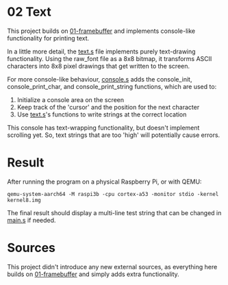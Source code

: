 # 02 Text

This project builds on [01-framebuffer](https://github.com/kyryloshy/rpi_baremetal/tree/main/01-framebuffer) and implements console-like functionality for printing text.

In a little more detail, the [text.s](https://github.com/kyryloshy/rpi_baremetal/blob/main/02-text/text.s) file implements purely text-drawing functionality. Using the raw_font file as a 8x8 bitmap, it transforms ASCII characters into 8x8 pixel drawings that get written to the screen.

For more console-like behaviour, [console.s](https://github.com/kyryloshy/rpi_baremetal/blob/main/02-text/console.s) adds the console_init, console_print_char, and console_print_string functions, which are used to:
1. Initialize a console area on the screen
2. Keep track of the 'cursor' and the position for the next character
3. Use [text.s](https://github.com/kyryloshy/rpi_baremetal/blob/main/02-text/text.s)'s functions to write strings at the correct location

This console has text-wrapping functionality, but doesn't implement scrolling yet. So, text strings that are too 'high' will potentially cause errors.

# Result

After running the program on a physical Raspberry Pi, or with QEMU:
```
qemu-system-aarch64 -M raspi3b -cpu cortex-a53 -monitor stdio -kernel kernel8.img
```
The final result should display a multi-line test string that can be changed in [main.s](https://github.com/kyryloshy/rpi_baremetal/blob/main/02-text/main.s) if needed.


# Sources

This project didn't introduce any new external sources, as everything here builds on [01-framebuffer](https://github.com/kyryloshy/rpi_baremetal/tree/main/01-framebuffer) and simply adds extra functionality.
